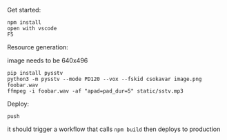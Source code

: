 Get started:

```
npm install
open with vscode
F5
```

Resource generation:

image needs to be 640x496
```
pip install pysstv
python3 -m pysstv --mode PD120 --vox --fskid csokavar image.png foobar.wav
ffmpeg -i foobar.wav -af "apad=pad_dur=5" static/sstv.mp3
```

Deploy:
```
push
```
it should trigger a workflow that calls `npm build` then deploys to production
